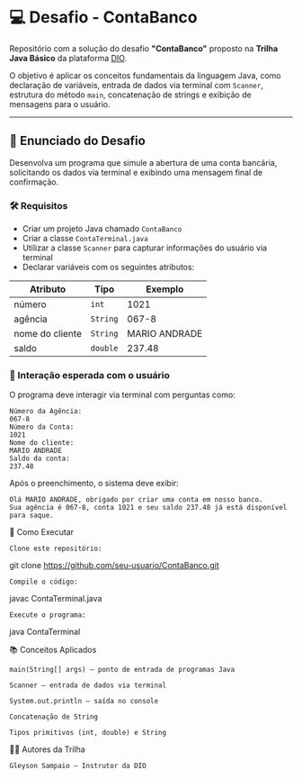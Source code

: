 # 💻 Desafio - ContaBanco

Repositório com a solução do desafio **"ContaBanco"** proposto na **Trilha Java Básico** da plataforma [DIO](https://www.dio.me/).

O objetivo é aplicar os conceitos fundamentais da linguagem Java, como declaração de variáveis, entrada de dados via terminal com `Scanner`, estrutura do método `main`, concatenação de strings e exibição de mensagens para o usuário.

---

## 🧾 Enunciado do Desafio

Desenvolva um programa que simule a abertura de uma conta bancária, solicitando os dados via terminal e exibindo uma mensagem final de confirmação.

### 🛠️ Requisitos

- Criar um projeto Java chamado `ContaBanco`
- Criar a classe `ContaTerminal.java`
- Utilizar a classe `Scanner` para capturar informações do usuário via terminal
- Declarar variáveis com os seguintes atributos:

| Atributo        | Tipo     | Exemplo       |
|-----------------|----------|---------------|
| número          | `int`    | 1021          |
| agência         | `String` | 067-8         |
| nome do cliente | `String` | MARIO ANDRADE |
| saldo           | `double` | 237.48        |

### 💬 Interação esperada com o usuário

O programa deve interagir via terminal com perguntas como:

```text
Número da Agência:
067-8
Número da Conta:
1021
Nome do cliente:
MARIO ANDRADE
Saldo da conta:
237.48
```

Após o preenchimento, o sistema deve exibir:

```
Olá MARIO ANDRADE, obrigado por criar uma conta em nosso banco.
Sua agência é 067-8, conta 1021 e seu saldo 237.48 já está disponível para saque.
```

🚀 Como Executar

    Clone este repositório:

git clone https://github.com/seu-usuario/ContaBanco.git

    Compile o código:

javac ContaTerminal.java

    Execute o programa:

java ContaTerminal

📚 Conceitos Aplicados

    main(String[] args) — ponto de entrada de programas Java

    Scanner — entrada de dados via terminal

    System.out.println — saída no console

    Concatenação de String

    Tipos primitivos (int, double) e String

👨‍🏫 Autores da Trilha

    Gleyson Sampaio — Instrutor da DIO
